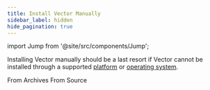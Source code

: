 ```yaml
---
title: Install Vector Manually
sidebar_label: hidden
hide_pagination: true
---
```


import Jump from '@site/src/components/Jump';

Installing Vector manually should be a last resort if Vector cannot be
installed through a supported [platform][docs.platforms] or
[operating system][docs.operating_systems].

<Jump to="/docs/setup/installation/manual/from-archives/">From Archives</Jump>
<Jump to="/docs/setup/installation/manual/from-source/">From Source</Jump>

[docs.operating_systems]: /docs/setup/installation/operating-systems/
[docs.platforms]: /docs/setup/installation/platforms/
